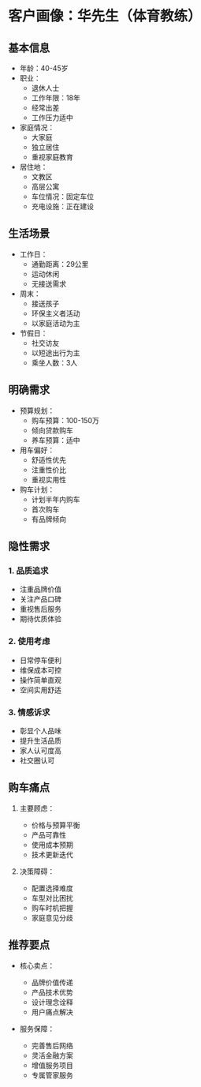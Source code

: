 # 客户画像：华先生（体育教练）

## 基本信息
- 年龄：40-45岁
- 职业：
  - 退休人士
  - 工作年限：18年
  - 经常出差
  - 工作压力适中
- 家庭情况：
  - 大家庭
  - 独立居住
  - 重视家庭教育
- 居住地：
  - 文教区
  - 高层公寓
  - 车位情况：固定车位
  - 充电设施：正在建设

## 生活场景
- 工作日：
  - 通勤距离：29公里
  - 运动休闲
  - 无接送需求
- 周末：
  - 接送孩子
  - 环保主义者活动
  - 以家庭活动为主
- 节假日：
  - 社交访友
  - 以短途出行为主
  - 乘坐人数：3人

## 明确需求
- 预算规划：
  - 购车预算：100-150万
  - 倾向贷款购车
  - 养车预算：适中
- 用车偏好：
  - 舒适性优先
  - 注重性价比
  - 重视实用性
- 购车计划：
  - 计划半年内购车
  - 首次购车
  - 有品牌倾向

## 隐性需求
### 1. 品质追求
- 注重品牌价值
- 关注产品口碑
- 重视售后服务
- 期待优质体验

### 2. 使用考虑
- 日常停车便利
- 维保成本可控
- 操作简单直观
- 空间实用舒适

### 3. 情感诉求
- 彰显个人品味
- 提升生活品质
- 家人认可度高
- 社交圈认可

## 购车痛点
1. 主要顾虑：
   - 价格与预算平衡
   - 产品可靠性
   - 使用成本预期
   - 技术更新迭代

2. 决策障碍：
   - 配置选择难度
   - 车型对比困扰
   - 购车时机把握
   - 家庭意见分歧

## 推荐要点
- 核心卖点：
  - 品牌价值传递
  - 产品技术优势
  - 设计理念诠释
  - 用户痛点解决

- 服务保障：
  - 完善售后网络
  - 灵活金融方案
  - 增值服务项目
  - 专属管家服务